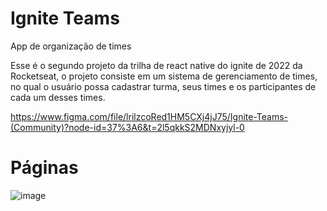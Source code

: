 # Ignite Teams
App de organização de times 

Esse é o segundo projeto da trilha de react native do ignite de 2022 da Rocketseat, o projeto consiste em um sistema de gerenciamento de times, no qual o usuário possa cadastrar turma, seus times e os participantes de cada um desses times.

https://www.figma.com/file/lrilzcoRed1HM5CXj4jJ75/Ignite-Teams-(Community)?node-id=37%3A6&t=2l5qkkS2MDNxyjyl-0

# Páginas

![image](https://user-images.githubusercontent.com/48845273/215354134-89ad9108-91aa-4eb0-bebb-78d93e2cae46.png)

